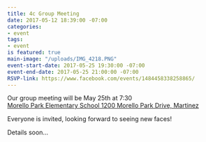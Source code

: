 ```yaml
---
title: 4c Group Meeting
date: 2017-05-12 18:39:00 -07:00
categories:
- event
tags:
- event
is featured: true
main-image: "/uploads/IMG_4218.PNG"
event-start-date: 2017-05-25 19:30:00 -07:00
event-end-date: 2017-05-25 21:00:00 -07:00
RSVP-link: https://www.facebook.com/events/1484458338258865/
---
```


Our group meeting will be May 25th at 7:30
<br> 
[Morello Park Elementary School 1200 Morello Park Drive, Martinez](https://www.google.com/maps/place/Morello+Park+Elementary+School/@38.0016184,-122.0991669,15z/data=!4m5!3m4!1s0x0:0xad4e4adae453d6d7!8m2!3d38.0016184!4d-122.0991669)

Everyone is invited, looking forward to seeing new faces!

Details soon...


